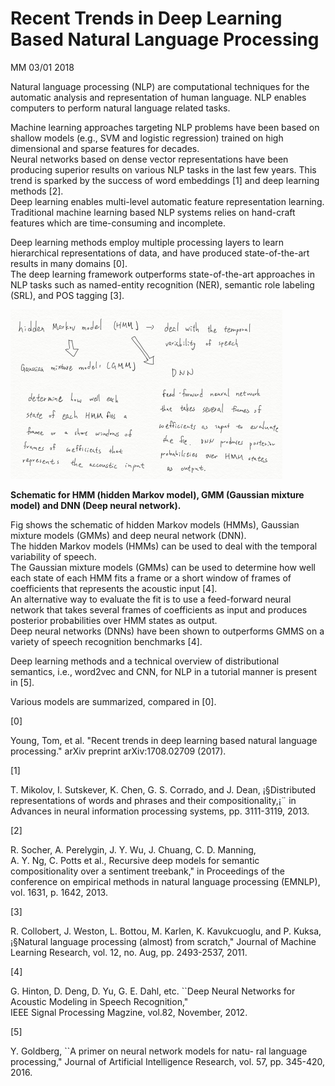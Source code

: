 # Recent Trends in Deep Learning Based Natural Language Processing

MM 03/01 2018

Natural language processing \(NLP\) are computational techniques for the automatic analysis and representation of human language. NLP enables computers to perform natural language related tasks.

Machine learning approaches targeting NLP problems have been based on shallow models \(e.g., SVM and logistic regression\) trained on high dimensional and sparse features for decades.  
Neural networks based on dense vector representations have been producing superior results on various NLP tasks in the last few years. This trend is sparked by the success of word embeddings \[1\] and deep learning methods \[2\].  
Deep learning enables multi-level automatic feature representation learning.  
Traditional machine learning based NLP systems relies on hand-craft features which are time-consuming and incomplete.

Deep learning methods employ multiple processing layers to learn hierarchical representations of data, and have produced state-of-the-art results in many domains \[0\].  
The deep learning framework outperforms state-of-the-art approaches in NLP tasks such as named-entity recognition \(NER\), semantic role labeling \(SRL\), and POS tagging \[3\].

![](/assets/HMM_GMM_DNN.jpg)

**Schematic for HMM \(hidden Markov model\), GMM \(Gaussian mixture model\) and DNN \(Deep neural network\).**

Fig shows the schematic of hidden Markov models \(HMMs\), Gaussian mixture models \(GMMs\) and deep neural network \(DNN\).  
The hidden Markov models \(HMMs\) can be used to deal with the temporal variability of speech.  
The Gaussian mixture models \(GMMs\) can be used to determine how well each state of each HMM fits a frame or a short window of frames of coefficients that represents the acoustic input \[4\].  
An alternative way to evaluate the fit is to use a feed-forward neural network that takes several frames of coefficients as input and produces posterior probabilities over HMM states as output.  
Deep neural networks \(DNNs\) have been shown to outperforms GMMS on a variety of speech recognition benchmarks \[4\].

Deep learning methods and a technical overview of distributional semantics, i.e., word2vec and CNN, for NLP in a tutorial manner is present in \[5\].

Various models are summarized, compared in \[0\].

\[0\]

Young, Tom, et al. "Recent trends in deep learning based natural language processing." arXiv preprint arXiv:1708.02709 \(2017\).

\[1\]

T. Mikolov, I. Sutskever, K. Chen, G. S. Corrado, and J. Dean, ¡§Distributed representations of words and phrases and their compositionality,¡¨ in Advances in neural information processing systems, pp. 3111-3119, 2013.

\[2\]

R. Socher, A. Perelygin, J. Y. Wu, J. Chuang, C. D. Manning,  
A. Y. Ng, C. Potts et al., Recursive deep models for semantic compositionality over a sentiment treebank," in Proceedings of the conference on empirical methods in natural language processing \(EMNLP\), vol. 1631, p. 1642, 2013.

\[3\]

R. Collobert, J. Weston, L. Bottou, M. Karlen, K. Kavukcuoglu, and P. Kuksa, ¡§Natural language processing \(almost\) from scratch," Journal of Machine Learning Research, vol. 12, no. Aug, pp. 2493-2537, 2011.

\[4\]

G. Hinton, D. Deng, D. Yu, G. E. Dahl, etc. \`\`Deep Neural Networks for Acoustic Modeling in Speech Recognition,"  
IEEE Signal Processing Magzine, vol.82, November, 2012.

\[5\]

Y. Goldberg, \`\`A primer on neural network models for natu- ral language processing," Journal of Artificial Intelligence Research, vol. 57, pp. 345-420, 2016.

